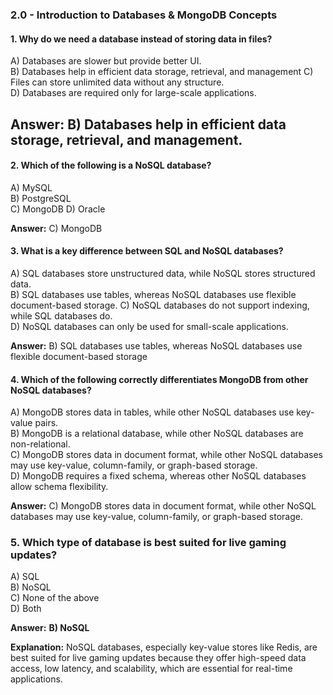 ### **2.0 - Introduction to Databases & MongoDB Concepts**

#### **1. Why do we need a database instead of storing data in files?**

A) Databases are slower but provide better UI.  
B) Databases help in efficient data storage, retrieval, and management
C) Files can store unlimited data without any structure.  
D) Databases are required only for large-scale applications.

## **Answer:** B) Databases help in efficient data storage, retrieval, and management.

#### **2. Which of the following is a NoSQL database?**

A) MySQL  
B) PostgreSQL  
C) MongoDB
D) Oracle

**Answer:** C) MongoDB

#### **3. What is a key difference between SQL and NoSQL databases?**

A) SQL databases store unstructured data, while NoSQL stores structured data.  
B) SQL databases use tables, whereas NoSQL databases use flexible document-based storage.
C) NoSQL databases do not support indexing, while SQL databases do.  
D) NoSQL databases can only be used for small-scale applications.

**Answer:** B) SQL databases use tables, whereas NoSQL databases use flexible document-based storage

#### 4. **Which of the following correctly differentiates MongoDB from other NoSQL databases?**

A) MongoDB stores data in tables, while other NoSQL databases use key-value pairs.  
B) MongoDB is a relational database, while other NoSQL databases are non-relational.  
C) MongoDB stores data in document format, while other NoSQL databases may use key-value, column-family, or graph-based storage.  
D) MongoDB requires a fixed schema, whereas other NoSQL databases allow schema flexibility.

**Answer:** C) MongoDB stores data in document format, while other NoSQL databases may use key-value, column-family, or graph-based storage.

### 5. **Which type of database is best suited for live gaming updates?**

A) SQL  
B) NoSQL  
C) None of the above  
D) Both

**Answer:** **B) NoSQL**

**Explanation:** NoSQL databases, especially key-value stores like Redis, are best suited for live gaming updates because they offer high-speed data access, low latency, and scalability, which are essential for real-time applications.
